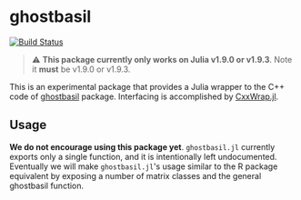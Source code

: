 # ghostbasil

[![Build Status](https://github.com/biona001/GhostBASIL.jl/actions/workflows/CI.yml/badge.svg?branch=main)](https://github.com/biona001/GhostBASIL.jl/actions/workflows/CI.yml?query=branch%3Amain)

> :warning: **This package currently only works on Julia v1.9.0 or v1.9.3**. Note it **must** be v1.9.0 or v1.9.3.

This is an experimental package that provides a Julia wrapper to the C++ code of [ghostbasil](https://github.com/JamesYang007/ghostbasil) package. Interfacing is accomplished by [CxxWrap.jl](https://github.com/JuliaInterop/CxxWrap.jl). 

## Usage

**We do not encourage using this package yet**. `ghostbasil.jl` currently exports only a single function, and it is intentionally left undocumented. Eventually we will make `ghostbasil.jl`'s usage similar to the R package equivalent by exposing a number of matrix classes and the general ghostbasil function. 
